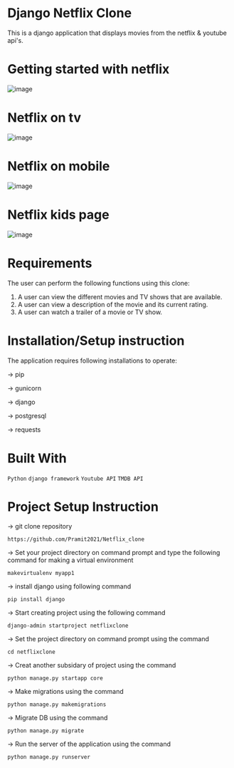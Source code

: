 # Django Netflix Clone
This is a django application that displays movies from the netflix & youtube api's.

# Getting started with netflix
![image](https://user-images.githubusercontent.com/93142399/215324920-83bdec5a-c2c7-41b9-b048-e6aafc05213e.png)


# Netflix on tv
![image](https://user-images.githubusercontent.com/93142399/215325012-d068887d-e4cf-49b5-bd22-0bf5873e8d66.png)

# Netflix on mobile
![image](https://user-images.githubusercontent.com/93142399/215325062-9dfd026e-46bf-4013-ae3b-68e48a453334.png)

# Netflix kids page
![image](https://user-images.githubusercontent.com/93142399/215325129-39d3184d-24e9-4215-9025-8119b00a9deb.png)


# Requirements
The user can perform the following functions using this clone:
1. A user can view the different movies and TV shows that are available.
2. A user can view a description of the movie and its current rating.
3. A user can watch a trailer of a movie or TV show.

# Installation/Setup instruction
The application requires following installations to operate:

-> pip

-> gunicorn

-> django

-> postgresql

-> requests

# Built With
`Python` `django framework` `Youtube API` `TMDB API`

# Project Setup Instruction

-> git clone repository

`https://github.com/Pramit2021/Netflix_clone`

-> Set your project directory on command prompt and type the following command for making a virtual environment

`makevirtualenv myapp1`

-> install django using following command

`pip install django`

-> Start creating project using the following command

`django-admin startproject netflixclone`

-> Set the project directory on command prompt using the command

`cd netflixclone`

-> Creat another subsidary of project using the command

`python manage.py startapp core`

-> Make migrations using the command

`python manage.py makemigrations`

-> Migrate DB using the command

`python manage.py migrate`

-> Run the server of the application using the command

`python manage.py runserver`







